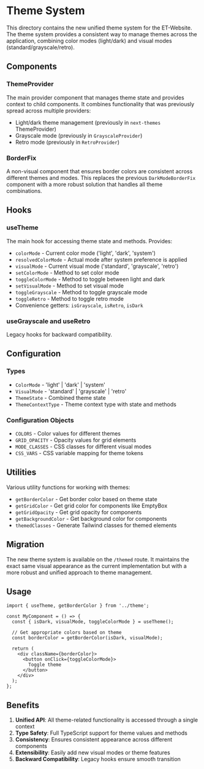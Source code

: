 # Theme System

This directory contains the new unified theme system for the ET-Website. The theme system provides a consistent way to manage themes across the application, combining color modes (light/dark) and visual modes (standard/grayscale/retro).

## Components

### ThemeProvider

The main provider component that manages theme state and provides context to child components. It combines functionality that was previously spread across multiple providers:

- Light/dark theme management (previously in `next-themes` ThemeProvider)
- Grayscale mode (previously in `GrayscaleProvider`)
- Retro mode (previously in `RetroProvider`)

### BorderFix

A non-visual component that ensures border colors are consistent across different themes and modes. This replaces the previous `DarkModeBorderFix` component with a more robust solution that handles all theme combinations.

## Hooks

### useTheme

The main hook for accessing theme state and methods. Provides:

- `colorMode` - Current color mode ('light', 'dark', 'system')
- `resolvedColorMode` - Actual mode after system preference is applied
- `visualMode` - Current visual mode ('standard', 'grayscale', 'retro')
- `setColorMode` - Method to set color mode
- `toggleColorMode` - Method to toggle between light and dark
- `setVisualMode` - Method to set visual mode
- `toggleGrayscale` - Method to toggle grayscale mode
- `toggleRetro` - Method to toggle retro mode
- Convenience getters: `isGrayscale`, `isRetro`, `isDark`

### useGrayscale and useRetro

Legacy hooks for backward compatibility.

## Configuration

### Types

- `ColorMode` - 'light' | 'dark' | 'system'
- `VisualMode` - 'standard' | 'grayscale' | 'retro'
- `ThemeState` - Combined theme state
- `ThemeContextType` - Theme context type with state and methods

### Configuration Objects

- `COLORS` - Color values for different themes
- `GRID_OPACITY` - Opacity values for grid elements
- `MODE_CLASSES` - CSS classes for different visual modes
- `CSS_VARS` - CSS variable mapping for theme tokens

## Utilities

Various utility functions for working with themes:

- `getBorderColor` - Get border color based on theme state
- `getGridColor` - Get grid color for components like EmptyBox
- `getGridOpacity` - Get grid opacity for components
- `getBackgroundColor` - Get background color for components
- `themedClasses` - Generate Tailwind classes for themed elements

## Migration

The new theme system is available on the `/themed` route. It maintains the exact same visual appearance as the current implementation but with a more robust and unified approach to theme management.

## Usage

```tsx
import { useTheme, getBorderColor } from '../theme';

const MyComponent = () => {
  const { isDark, visualMode, toggleColorMode } = useTheme();
  
  // Get appropriate colors based on theme
  const borderColor = getBorderColor(isDark, visualMode);
  
  return (
    <div className={borderColor}>
      <button onClick={toggleColorMode}>
        Toggle theme
      </button>
    </div>
  );
};
```

## Benefits

1. **Unified API**: All theme-related functionality is accessed through a single context
2. **Type Safety**: Full TypeScript support for theme values and methods
3. **Consistency**: Ensures consistent appearance across different components
4. **Extensibility**: Easily add new visual modes or theme features
5. **Backward Compatibility**: Legacy hooks ensure smooth transition